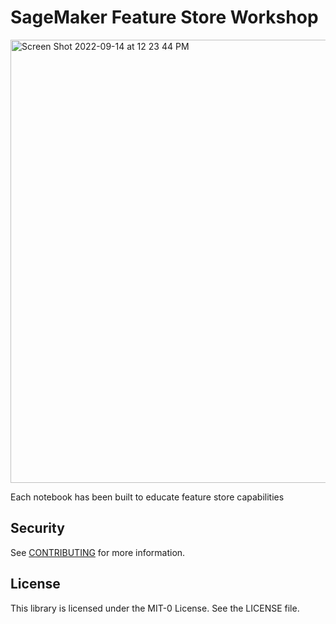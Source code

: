 # SageMaker Feature Store Workshop

<img width="709" alt="Screen Shot 2022-09-14 at 12 23 44 PM" src="https://user-images.githubusercontent.com/94488096/190244277-0c162139-2034-485e-8949-b9d9b5580069.png">

Each notebook has been built to educate feature store capabilities

## Security

See [CONTRIBUTING](CONTRIBUTING.md#security-issue-notifications) for more information.

## License

This library is licensed under the MIT-0 License. See the LICENSE file.

